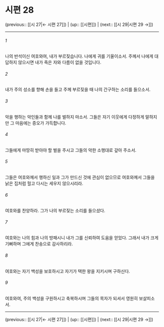 # 시편 28

(previous:: [[시 27|← 시편 27]]) | (up:: [[시편]]) | (next:: [[시 29|시편 29 →]])

***




###### 1 

나의 반석이신 여호와여, 내가 부르짖습니다. 나에게 귀를 기울이소서. 주께서 나에게 대답하지 않으시면 내가 죽은 자와 다름이 없을 것입니다. 



###### 2 

내가 주의 성소를 향해 손을 들고 주께 부르짖을 때 나의 간구하는 소리를 들으소서. 



###### 3 

악을 행하는 악인들과 함께 나를 벌하지 마소서. 그들은 자기 이웃에게 다정하게 말하지만 그 마음에는 증오가 가득합니다. 



###### 4 

그들에게 마땅히 받아야 할 벌을 주시고 그들의 악한 소행대로 갚아 주소서. 



###### 5 

그들은 여호와께서 행하신 일과 그가 만드신 것에 관심이 없으므로 여호와께서 그들을 낡은 집처럼 헐고 다시는 세우지 않으시리라. 



###### 6 

여호와를 찬양하라. 그가 나의 부르짖는 소리를 들으셨다. 



###### 7 

여호와는 나의 힘과 나의 방패시니 내가 그를 신뢰하여 도움을 얻었다. 그래서 내가 크게 기뻐하며 그에게 찬송으로 감사하리라. 



###### 8 

여호와는 자기 백성을 보호하시고 자기가 택한 왕을 지키시며 구하신다. 



###### 9 

여호와여, 주의 백성을 구원하시고 축복하시며 그들의 목자가 되셔서 영원히 보살피소서.

***

(previous:: [[시 27|← 시편 27]]) | (up:: [[시편]]) | (next:: [[시 29|시편 29 →]])
